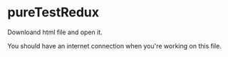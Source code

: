 # pureTestRedux

Downloand html file and open it.

You should have an internet connection when you're working on this file.

